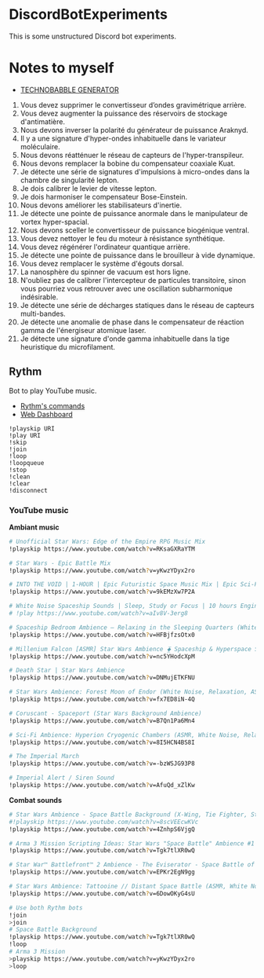 # DiscordBotExperiments

This is some unstructured Discord bot experiments.

# Notes to myself

-   [TECHNOBABBLE GENERATOR](http://www.scifiideas.com/technobabble-generator/)

1. Vous devez supprimer le convertisseur d’ondes gravimétrique arrière.
1. Vous devez augmenter la puissance des réservoirs de stockage d'antimatière.
1. Nous devons inverser la polarité du générateur de puissance Araknyd.
1. Il y a une signature d'hyper-ondes inhabituelle dans le variateur moléculaire.
1. Nous devons réatténuer le réseau de capteurs de l'hyper-transpileur.
1. Nous devons remplacer la bobine du compensateur coaxiale Kuat.
1. Je détecte une série de signatures d'impulsions à micro-ondes dans la chambre de singularité lepton.
1. Je dois calibrer le levier de vitesse lepton.
1. Je dois harmoniser le compensateur Bose-Einstein.
1. Nous devons améliorer les stabilisateurs d'inertie.
1. Je détecte une pointe de puissance anormale dans le manipulateur de vortex hyper-spacial.
1. Nous devons sceller le convertisseur de puissance biogénique ventral.
1. Vous devez nettoyer le feu du moteur à résistance synthétique.
1. Vous devez régénérer l'ordinateur quantique arrière.
1. Je détecte une pointe de puissance dans le brouilleur à vide dynamique.
1. Vous devez remplacer le système d'égouts dorsal.
1. La nanosphère du spinner de vacuum est hors ligne.
1. N'oubliez pas de calibrer l'intercepteur de particules transitoire, sinon vous pourriez vous retrouver avec une oscillation subharmonique indésirable.
1. Je détecte une série de décharges statiques dans le réseau de capteurs multi-bandes.
1. Je détecte une anomalie de phase dans le compensateur de réaction gamma de l'énergiseur atomique laser.
1. Je détecte une signature d'onde gamma inhabituelle dans la tige heuristique du microfilament.

## Rythm

Bot to play YouTube music.

-   [Rythm's commands](https://rythmbot.co/features#list)
-   [Web Dashboard](https://web.rythmbot.co/)

```
!playskip URI
!play URI
!skip
!join
!loop
!loopqueue
!stop
!clean
!clear
!disconnect
```

### YouTube music

**Ambiant music**

```bash
# Unofficial Star Wars: Edge of the Empire RPG Music Mix
!playskip https://www.youtube.com/watch?v=RKsaGXRaYTM

# Star Wars - Epic Battle Mix
!playskip https://www.youtube.com/watch?v=yKwzYDyx2ro

# INTO THE VOID | 1-HOUR | Epic Futuristic Space Music Mix | Epic Sci-Fi Hybrid Music
!playskip https://www.youtube.com/watch?v=9kEMzXw7P2A

# White Noise Spaceship Sounds | Sleep, Study or Focus | 10 hours Engine Ambience (more than 3 hours; cannot play)
# !play https://www.youtube.com/watch?v=aIv8V-3erg8

# Spaceship Bedroom Ambience – Relaxing in the Sleeping Quarters (White Noise, ASMR, Relaxation)
!playskip https://www.youtube.com/watch?v=HFBjfzsOtx0

# Millenium Falcon [ASMR] Star Wars Ambience ⧱ Spaceship & Hyperspace Sounds
!playskip https://www.youtube.com/watch?v=nc5YHodcXpM

# Death Star | Star Wars Ambience
!playskip https://www.youtube.com/watch?v=DNMujETKFNU

# Star Wars Ambience: Forest Moon of Endor (White Noise, Relaxation, ASMR)
!playskip https://www.youtube.com/watch?v=fx7ED8iN-4Q

# Coruscant - Spaceport (Star Wars Background Ambience)
!playskip https://www.youtube.com/watch?v=B7Qn1Pa6Mn4

# Sci-Fi Ambience: Hyperion Cryogenic Chambers (ASMR, White Noise, Relaxation)
!playskip https://www.youtube.com/watch?v=8I5HCN4BS8I

# The Imperial March
!playskip https://www.youtube.com/watch?v=-bzWSJG93P8

# Imperial Alert / Siren Sound
!playskip https://www.youtube.com/watch?v=AfuQd_xZlKw
```

**Combat sounds**

```bash
# Star Wars Ambience - Space Battle Background (X-Wing, Tie Fighter, Star Destroyer Sound Effects)
#!playskip https://www.youtube.com/watch?v=8scVEEcwKVc
!playskip https://www.youtube.com/watch?v=4ZnhpS6VjgQ

# Arma 3 Mission Scripting Ideas: Star Wars "Space Battle" Ambience #1
!playskip https://www.youtube.com/watch?v=Tgk7tlXR0wQ

# Star War™ Battlefront™ 2 Ambience - The Eviserator - Space Battle of Jakku/Sunset Star Destroyers
!playskip https://www.youtube.com/watch?v=EPKr2EgN9gg

# Star Wars Ambience: Tattooine // Distant Space Battle (ASMR, White Noise, Relaxation)
!playskip https://www.youtube.com/watch?v=6DowOKyG4sU
```

```bash
# Use both Rythm bots
!join
>join
# Space Battle Background
!playskip https://www.youtube.com/watch?v=Tgk7tlXR0wQ
!loop
# Arma 3 Mission
>playskip https://www.youtube.com/watch?v=yKwzYDyx2ro
>loop
```

